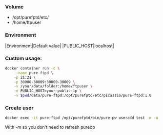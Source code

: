 ### Volume
* /opt/purefptd/etc/ 
* /home/ftpuser

### Environment
|Environment|Default value|
|PUBLIC_HOST|localhost|

### Custom usage:
```bash
docker container run -d \
	--name pure-ftpd \
	-p 21:21 \
	-p 30000-30009:30000-30009 \
	-v /your/data/folder:/home/ftpuser \
	-e PUBLIC_HOST=your-public-ip \
	-v $pwd/data/pure-ftpd:/opt/purefptd/etc/picassio/pure-ftpd:1.0
```

### Create user 
```bash
docker exec -it pure-ftpd /opt/purefptd/bin/pure-pw useradd test -m -u ftpuser -d /home/ftpuser/test
```
With *-m* so you don't need to refresh puredb


